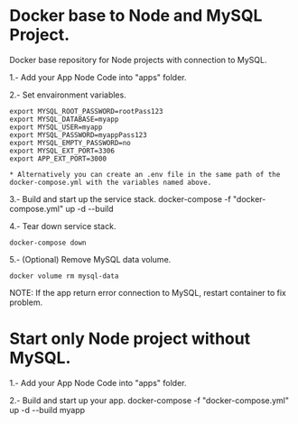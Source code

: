 # Docker base to Node and MySQL Project.
Docker base repository for Node projects with connection to MySQL.

1.- Add your App Node Code into "apps" folder.

2.- Set envaironment variables.

    export MYSQL_ROOT_PASSWORD=rootPass123
    export MYSQL_DATABASE=myapp
    export MYSQL_USER=myapp
    export MYSQL_PASSWORD=myappPass123
    export MYSQL_EMPTY_PASSWORD=no
    export MYSQL_EXT_PORT=3306
    export APP_EXT_PORT=3000

    * Alternatively you can create an .env file in the same path of the docker-compose.yml with the variables named above.

3.- Build and start up the service stack.
    docker-compose -f "docker-compose.yml" up -d --build

4.- Tear down service stack.

    docker-compose down

5.- (Optional) Remove MySQL data volume.

    docker volume rm mysql-data 

NOTE: If the app return error connection to MySQL, restart container to fix problem.

# Start only Node project without MySQL.

1.- Add your App Node Code into "apps" folder.

2.- Build and start up your app.
    docker-compose -f "docker-compose.yml" up -d --build myapp